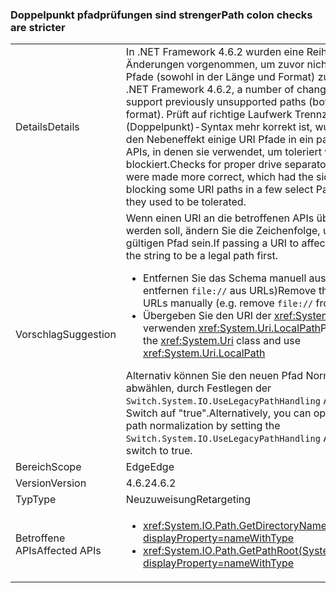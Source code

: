 ### <a name="path-colon-checks-are-stricter"></a><span data-ttu-id="23e2f-101">Doppelpunkt pfadprüfungen sind strenger</span><span class="sxs-lookup"><span data-stu-id="23e2f-101">Path colon checks are stricter</span></span>

|   |   |
|---|---|
|<span data-ttu-id="23e2f-102">Details</span><span class="sxs-lookup"><span data-stu-id="23e2f-102">Details</span></span>|<span data-ttu-id="23e2f-103">In .NET Framework 4.6.2 wurden eine Reihe von Änderungen vorgenommen, um zuvor nicht unterstützte Pfade (sowohl in der Länge und Format) zu unterstützen.</span><span class="sxs-lookup"><span data-stu-id="23e2f-103">In .NET Framework 4.6.2, a number of changes were made to support previously unsupported paths (both in length and format).</span></span> <span data-ttu-id="23e2f-104">Prüft auf richtige Laufwerk Trennzeichen (Doppelpunkt)-Syntax mehr korrekt ist, wurden die hatte den Nebeneffekt einige URI Pfade in ein paar select Pfad-APIs, in denen sie verwendet, um toleriert werden, werden, blockiert.</span><span class="sxs-lookup"><span data-stu-id="23e2f-104">Checks for proper drive separator (colon) syntax were made more correct, which had the side effect of blocking some URI paths in a few select Path APIs where they used to be tolerated.</span></span>|
|<span data-ttu-id="23e2f-105">Vorschlag</span><span class="sxs-lookup"><span data-stu-id="23e2f-105">Suggestion</span></span>|<span data-ttu-id="23e2f-106">Wenn einen URI an die betroffenen APIs übergeben werden soll, ändern Sie die Zeichenfolge, um zuerst einen gültigen Pfad sein.</span><span class="sxs-lookup"><span data-stu-id="23e2f-106">If passing a URI to affected APIs, modify the string to be a legal path first.</span></span><ul><li><span data-ttu-id="23e2f-107">Entfernen Sie das Schema manuell aus den URLs (z. B. entfernen <code>file://</code> aus URLs)</span><span class="sxs-lookup"><span data-stu-id="23e2f-107">Remove the scheme from URLs manually (e.g. remove <code>file://</code> from URLs)</span></span></li><li><span data-ttu-id="23e2f-108">Übergeben Sie den URI der <xref:System.Uri> Klasse, und verwenden <xref:System.Uri.LocalPath></span><span class="sxs-lookup"><span data-stu-id="23e2f-108">Pass the URI to the <xref:System.Uri> class and use <xref:System.Uri.LocalPath></span></span></li></ul><span data-ttu-id="23e2f-109">Alternativ können Sie den neuen Pfad Normalisierung abwählen, durch Festlegen der <code>Switch.System.IO.UseLegacyPathHandling</code> AppContext Switch auf "true".</span><span class="sxs-lookup"><span data-stu-id="23e2f-109">Alternatively, you can opt out of the new path normalization by setting the <code>Switch.System.IO.UseLegacyPathHandling</code> AppContext switch to true.</span></span>|
|<span data-ttu-id="23e2f-110">Bereich</span><span class="sxs-lookup"><span data-stu-id="23e2f-110">Scope</span></span>|<span data-ttu-id="23e2f-111">Edge</span><span class="sxs-lookup"><span data-stu-id="23e2f-111">Edge</span></span>|
|<span data-ttu-id="23e2f-112">Version</span><span class="sxs-lookup"><span data-stu-id="23e2f-112">Version</span></span>|<span data-ttu-id="23e2f-113">4.6.2</span><span class="sxs-lookup"><span data-stu-id="23e2f-113">4.6.2</span></span>|
|<span data-ttu-id="23e2f-114">Typ</span><span class="sxs-lookup"><span data-stu-id="23e2f-114">Type</span></span>|<span data-ttu-id="23e2f-115">Neuzuweisung</span><span class="sxs-lookup"><span data-stu-id="23e2f-115">Retargeting</span></span>|
|<span data-ttu-id="23e2f-116">Betroffene APIs</span><span class="sxs-lookup"><span data-stu-id="23e2f-116">Affected APIs</span></span>|<ul><li><xref:System.IO.Path.GetDirectoryName(System.String)?displayProperty=nameWithType></li><li><xref:System.IO.Path.GetPathRoot(System.String)?displayProperty=nameWithType></li></ul>|

